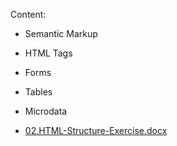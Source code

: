 Content:

- Semantic Markup
- HTML Tags
- Forms
- Tables
- Microdata

- [02.HTML-Structure-Exercise.docx](https://github.com/TheStormWeaver/Front-End/files/7189713/02.HTML-Structure-Exercise.docx)
